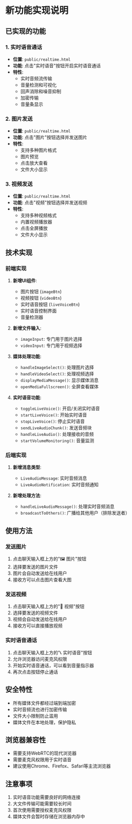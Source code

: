 # 新功能实现说明

## 已实现的功能

### 1. 实时语音通话
- **位置**: `public/realtime.html`
- **功能**: 点击"实时语音"按钮开启实时语音通话
- **特性**:
  - 实时音频流传输
  - 音量检测和可视化
  - 回声消除和噪音抑制
  - 加密传输
  - 音量条显示

### 2. 图片发送
- **位置**: `public/realtime.html`
- **功能**: 点击"图片"按钮选择并发送图片
- **特性**:
  - 支持多种图片格式
  - 图片预览
  - 点击放大查看
  - 文件大小显示

### 3. 视频发送
- **位置**: `public/realtime.html`
- **功能**: 点击"视频"按钮选择并发送视频
- **特性**:
  - 支持多种视频格式
  - 内置视频播放器
  - 点击全屏播放
  - 文件大小显示

## 技术实现

### 前端实现
1. **新增UI组件**:
   - 图片按钮 (`imageBtn`)
   - 视频按钮 (`videoBtn`)
   - 实时语音按钮 (`liveVoiceBtn`)
   - 实时语音控制界面
   - 音量检测器

2. **新增文件输入**:
   - `imageInput`: 专门用于图片选择
   - `videoInput`: 专门用于视频选择

3. **媒体处理功能**:
   - `handleImageSelect()`: 处理图片选择
   - `handleVideoSelect()`: 处理视频选择
   - `displayMediaMessage()`: 显示媒体消息
   - `openMediaFullscreen()`: 全屏查看媒体

4. **实时语音功能**:
   - `toggleLiveVoice()`: 开启/关闭实时语音
   - `startLiveVoice()`: 开始实时语音
   - `stopLiveVoice()`: 停止实时语音
   - `sendLiveAudioChunk()`: 发送音频块
   - `handleLiveAudio()`: 处理接收的音频
   - `startVolumeMonitoring()`: 音量监测

### 后端实现
1. **新增消息类型**:
   - `LiveAudioMessage`: 实时音频消息
   - `LiveAudioNotification`: 实时音频通知

2. **新增处理方法**:
   - `handleLiveAudioMessage()`: 处理实时音频消息
   - `broadcastToOthers()`: 广播给其他用户（排除发送者）

## 使用方法

### 发送图片
1. 点击聊天输入框上方的"🖼️ 图片"按钮
2. 选择要发送的图片文件
3. 图片会自动发送给在线用户
4. 接收方可以点击图片查看大图

### 发送视频
1. 点击聊天输入框上方的"🎥 视频"按钮
2. 选择要发送的视频文件
3. 视频会自动发送给在线用户
4. 接收方可以直接播放视频

### 实时语音通话
1. 点击聊天输入框上方的"📞 实时语音"按钮
2. 允许浏览器访问麦克风权限
3. 开始实时语音通话，可以看到音量指示器
4. 再次点击按钮停止通话

## 安全特性
- 所有媒体文件都经过端到端加密
- 实时音频流也进行加密传输
- 文件大小限制防止滥用
- 媒体文件在本地处理，保护隐私

## 浏览器兼容性
- 需要支持WebRTC的现代浏览器
- 需要麦克风权限用于实时语音
- 建议使用Chrome、Firefox、Safari等主流浏览器

## 注意事项
1. 实时语音功能需要良好的网络连接
2. 大文件传输可能需要较长时间
3. 首次使用需要授权麦克风权限
4. 媒体文件会暂时存储在浏览器内存中